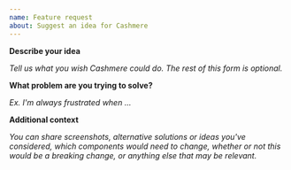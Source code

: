 ```yaml
---
name: Feature request
about: Suggest an idea for Cashmere
---
```


**Describe your idea**

_Tell us what you wish Cashmere could do. The rest of this form is optional._

**What problem are you trying to solve?**

_Ex. I'm always frustrated when ..._

**Additional context**

_You can share screenshots, alternative solutions or ideas you've considered, which components would need to change, whether or not this would be a breaking change, or anything else that may be relevant._
